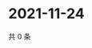 # 2021-11-24

共 0 条

<!-- BEGIN WEIBO -->
<!-- 最后更新时间 Wed Nov 24 2021 23:00:59 GMT+0800 (China Standard Time) -->

<!-- END WEIBO -->
